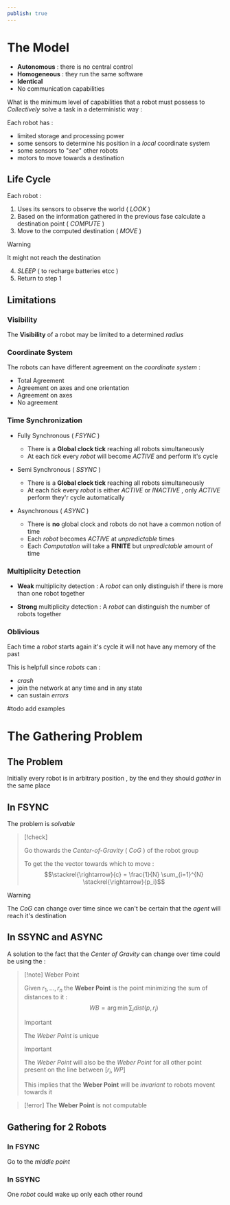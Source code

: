```yaml
---
publish: true
---
```

# The Model

+ **Autonomous** : there is no central control
+ **Homogeneous** : they run the same software
+ **Identical** 
+ No communication capabilities 

What is the minimum level of capabilities that a robot must possess to *Collectively* solve a task in a deterministic way :

Each robot has : 
+ limited storage and processing power 
+ some sensors to determine his position in a *local* coordinate system
+ some sensors to "*see*" other robots 
+ motors to move towards a destination

## Life Cycle

Each robot :
1. Uses its sensors to observe the world ( *LOOK* )
2. Based on the information gathered in the previous fase calculate a destination point ( *COMPUTE* )
3. Move to the computed destination ( *MOVE* ) 
>[!warning] 
>It might not reach the destination 
4. *SLEEP* ( to recharge batteries etcc ) 
5. Return to step $1$

## Limitations

### Visibility

The **Visibility** of a robot may be limited to a determined *radius*
### Coordinate System

The robots can have different agreement on the *coordinate system* : 
+ Total Agreement 
+ Agreement on axes and one orientation
+ Agreement on axes
+ No agreement 
### Time Synchronization

+ Fully Synchronous ( *FSYNC* )
	+ There is a **Global clock tick** reaching all robots simultaneously
	+ At each *tick* every *robot* will become *ACTIVE* and perform it's cycle
	
+ Semi Synchronous ( *SSYNC* )
	+ There is a **Global clock tick** reaching all robots simultaneously
	+ At each *tick* every *robot* is either *ACTIVE* or *INACTIVE* , only *ACTIVE* perform they'r cycle automatically
	
+ Asynchronous ( *ASYNC* )
	+ There is **no** global clock and robots do not have a common notion of time
	+ Each *robot* becomes *ACTIVE* at *unpredictable* times
	+ Each *Computation* will take a **FINITE** but *unpredictable* amount of time 

### Multiplicity Detection

+ **Weak** multiplicity detection :
	A *robot* can only distinguish if there is more than one robot together

+ **Strong** multiplicity detection :
	A *robot* can distinguish the number of robots together

### Oblivious

Each time a *robot* starts again it's cycle it will not have any memory of the past 

This is helpfull since *robots* can :
+ *crash*
+ join the network at any time and in any state 
+ can sustain *errors*

#todo add examples

# The Gathering Problem 
## The Problem

Initially every robot is in arbitrary position , by the end they should *gather* in the same place 
## In FSYNC

The problem is *solvable* 

>[!check] 
>
>Go thowards the *Center-of-Gravity* ( *CoG* ) of the robot group
>
>To get the the vector towards which to move :
>$$\stackrel{\rightarrow}{c} = \frac{1}{N} \sum_{i=1}^{N} \stackrel{\rightarrow}{p_i}$$  

>[!warning] 
>The *CoG* can change over time since we can't be certain that the *agent* will reach it's destination 

## In SSYNC and ASYNC

A solution to the fact that the *Center of Gravity* can change over time could be using the :

>[!note] Weber Point
>
>Given $r_1,\dots , r_n$ the **Weber Point** is the point minimizing the sum of distances to it :
$$WB = \arg \min \sum_i dist(p,r_i)$$
>
>>[!important] 
>>The *Weber Point* is unique
>
>>[!important] 
>>The *Weber Point* will also be the *Weber Point* for all other point present on the line between $[r_i,WP]$ 
>
>This implies that the **Weber Point** will be *invariant* to robots movent towards it 

>[!error] 
>The **Weber Point** is not computable 

## Gathering for 2 Robots

### In FSYNC

Go to the *middle point* 
### In SSYNC

One *robot* could wake up only each other round 